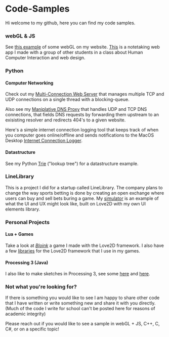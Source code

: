 # Code-Samples


Hi welcome to my github, here you can find my code samples.

### webGL & JS
See [this example](http://users.eecs.northwestern.edu/~jdh7077/webgl/webgl_example.html) of some webGL on my website. 
[This](https://eecs330-improving-notetaking.github.io/notetaker/index.html) is a notetaking web app I made with a group of other students in a class about Human Computer Interaction and web design.

### Python 
#### Computer Networking
Check out my [Multi-Connection Web Server](https://github.com/jdillonh/Multi-Connection-Web-Server) that manages multiple TCP and UDP connections on a single thread with a blocking-queue.

Also see my [Maniplative DNS Proxy](https://github.com/jdillonh/Manipulative-DNS-Proxy) that handles UDP and TCP DNS connections, that fields DNS requests by forwarding them upstream to an exisisting resolver and redirects 404's to a given website.

Here's a simple internet connection logging tool that keeps track of when you computer goes online/offline and sends notifications to the MacOS Desktop [Internet Connection Logger](https://github.com/jdillonh/Internet-Logger/).

#### Datastructure

See my Python [Trie](https://github.com/jdillonh/python-trie) ("lookup tree") for a datastructure example.

### LineLibrary
This is a project I did for a startup called LineLibrary. The company plans to change the way sports betting is done by creating an open exchange where users can buy and sell bets buring a game. My [simulator](https://github.com/jdillonh/LineLibrarySim) is an example of what the UI and UX might look like, built on Love2D with my own UI elements library.

### Personal Projects 
#### Lua + Games
Take a look at [*Bloink*](https://github.com/jdillonh/bloink-game) a game I made with the Love2D framework.
I also have a few [libraries](https://github.com/jdillonh/love2d-libs) for the Love2D framework that I use in my games.

#### Processing 3 (Java)
I also like to make sketches in Processing 3, see some 
[here](https://github.com/jdillonh/shadows) and 
[here](https://github.com/jdillonh/squares).

### Not what you're looking for?
If there is something you would like to see I am happy to share other code that I have written or write something new and share it with you directly. (Much of the code I write for school can't be posted here for reasons of academic integrity)

Please reach out if you would like to see a sample in webGL + JS, C++, C, C#, or on a specific topic! 

